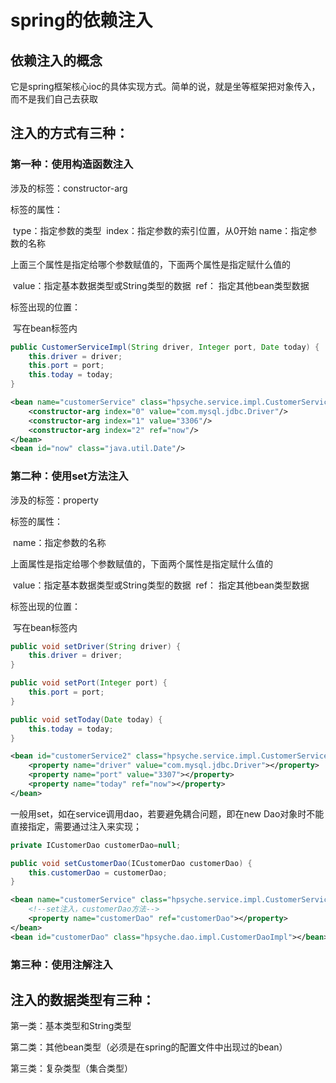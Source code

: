 # spring的依赖注入

## 依赖注入的概念

它是spring框架核心ioc的具体实现方式。简单的说，就是坐等框架把对象传入，而不是我们自己去获取 

## 注入的方式有三种：

### 第一种：使用构造函数注入

涉及的标签：constructor-arg

标签的属性：

​	type：指定参数的类型
​	index：指定参数的索引位置，从0开始
​	name：指定参数的名称

上面三个属性是指定给哪个参数赋值的，下面两个属性是指定赋什么值的

​	value：指定基本数据类型或String类型的数据
​	ref： 指定其他bean类型数据

标签出现的位置：

​	写在bean标签内 

```java
public CustomerServiceImpl(String driver, Integer port, Date today) {
    this.driver = driver;
    this.port = port;
    this.today = today;
}
```

```xml
<bean name="customerService" class="hpsyche.service.impl.CustomerServiceImpl" scope="prototype">
    <constructor-arg index="0" value="com.mysql.jdbc.Driver"/>
    <constructor-arg index="1" value="3306"/>
    <constructor-arg index="2" ref="now"/>
</bean>
<bean id="now" class="java.util.Date"/>
```

### 第二种：使用set方法注入

涉及的标签：property

标签的属性：

​	name：指定参数的名称

上面属性是指定给哪个参数赋值的，下面两个属性是指定赋什么值的

​	value：指定基本数据类型或String类型的数据
​	ref： 指定其他bean类型数据

标签出现的位置：

​	写在bean标签内 

```java
public void setDriver(String driver) {
    this.driver = driver;
}

public void setPort(Integer port) {
    this.port = port;
}

public void setToday(Date today) {
    this.today = today;
}
```

```xml
<bean id="customerService2" class="hpsyche.service.impl.CustomerServiceImpl2">
    <property name="driver" value="com.mysql.jdbc.Driver"></property>
    <property name="port" value="3307"></property>
    <property name="today" ref="now"></property>
</bean>
```

一般用set，如在service调用dao，若要避免耦合问题，即在new Dao对象时不能直接指定，需要通过注入来实现；

```java
private ICustomerDao customerDao=null;

public void setCustomerDao(ICustomerDao customerDao) {
    this.customerDao = customerDao;
}
```

```xml
<bean name="customerService" class="hpsyche.service.impl.CustomerServiceImpl" scope="prototype">
    <!--set注入，customerDao方法-->
    <property name="customerDao" ref="customerDao"></property>
</bean>
<bean id="customerDao" class="hpsyche.dao.impl.CustomerDaoImpl"></bean>
```

### 第三种：使用注解注入



## 注入的数据类型有三种：

第一类：基本类型和String类型

第二类：其他bean类型（必须是在spring的配置文件中出现过的bean）  

第三类：复杂类型（集合类型） 

